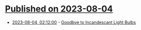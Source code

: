 # [Published on 2023-08-04](index.md)

* [2023-08-04, 02:12:00](https://soylentnews.org/article.pl?sid=23/08/03/2033257&from=rss) - [Goodbye to Incandescant Light Bulbs](https://soylentnews.org/article.pl?sid=23/08/03/2033257&from=rss)
